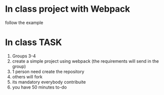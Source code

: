 # In class project with Webpack

follow the example


# In class TASK

1) Groups 3-4
2) create a simple project using webpack (the requirements will send in the group)
3) 1 person need create the repository
4) others will fork
5) its mandatory everybody contribuite
6) you have 50 minutes to-do
